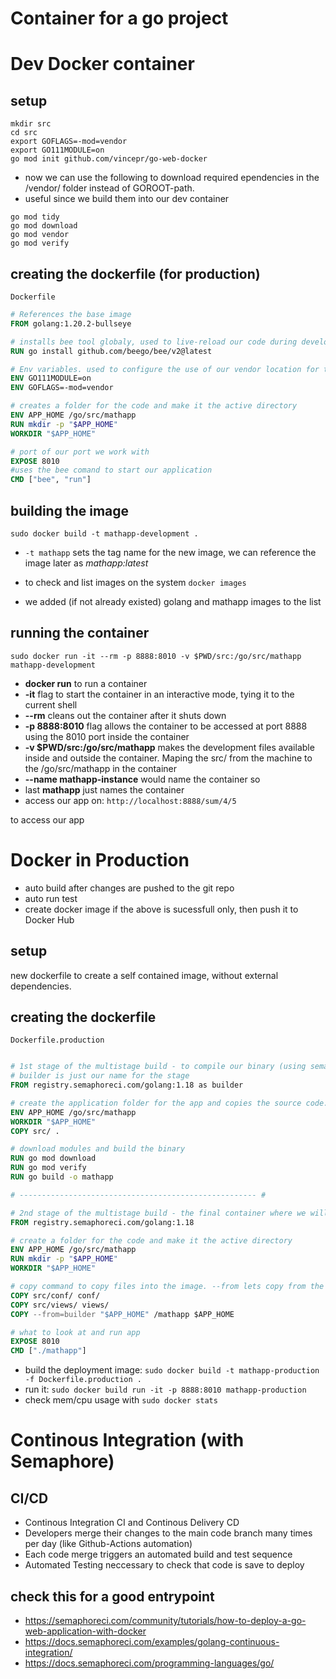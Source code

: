 # Container for a go project

# Dev Docker container

## setup

```
mkdir src
cd src
export GOFLAGS=-mod=vendor
export GO111MODULE=on
go mod init github.com/vincepr/go-web-docker 
```

- now we can use the following to download required ependencies in the /vendor/ folder instead of GOROOT-path.
- useful since we build them into our dev container

```
go mod tidy
go mod download
go mod vendor
go mod verify
```

## creating the dockerfile (for production)
`Dockerfile`

```Dockerfile
# References the base image
FROM golang:1.20.2-bullseye

# installs bee tool globaly, used to live-reload our code during development
RUN go install github.com/beego/bee/v2@latest

# Env variables. used to configure the use of our vendor location for the GO modules
ENV GO111MODULE=on
ENV GOFLAGS=-mod=vendor

# creates a folder for the code and make it the active directory
ENV APP_HOME /go/src/mathapp
RUN mkdir -p "$APP_HOME"
WORKDIR "$APP_HOME"

# port of our port we work with
EXPOSE 8010
#uses the bee comand to start our application
CMD ["bee", "run"]
```

## building the image

`sudo docker build -t mathapp-development .`

- `-t mathapp` sets the tag name for the new image, we can reference the image later as *mathapp:latest*

- to check and list images on the system `docker images`

- we added (if not already existed) golang and mathapp images to the list

## running the container

`sudo docker run -it --rm -p 8888:8010 -v $PWD/src:/go/src/mathapp mathapp-development`

- **docker run** to run a container
- **-it** flag to start the container in an interactive mode, tying it to the current shell
- **--rm** cleans out the container after it shuts down
- **-p 8888:8010** flag allows the container to be accessed at port 8888 using the 8010 port inside the container
- **-v $PWD/src:/go/src/mathapp** makes the development files available inside and outside the container. Maping the src/ from the machine to the /go/src/mathapp in the container
- **--name mathapp-instance** would name the container so
- last **mathapp** just names the container
- access our app on: `http://localhost:8888/sum/4/5`

to access our app

# Docker in Production
- auto build after changes are pushed to the git repo
- auto run test
- create docker image if the above is sucessfull only, then push it to Docker Hub

## setup
new dockerfile to create a self contained image, without external dependencies.

## creating the dockerfile
`Dockerfile.production`


```Dockerfile

# 1st stage of the multistage build - to compile our binary (using semaphoreci instead of normal because of docker rates limites) 
# builder is just our name for the stage
FROM registry.semaphoreci.com/golang:1.18 as builder

# create the application folder for the app and copies the source code. 
ENV APP_HOME /go/src/mathapp
WORKDIR "$APP_HOME"
COPY src/ .

# download modules and build the binary
RUN go mod download
RUN go mod verify
RUN go build -o mathapp

# ----------------------------------------------------- #

# 2nd stage of the multistage build - the final container where we will run the services
FROM registry.semaphoreci.com/golang:1.18

# create a folder for the code and make it the active directory
ENV APP_HOME /go/src/mathapp
RUN mkdir -p "$APP_HOME"
WORKDIR "$APP_HOME"

# copy command to copy files into the image. --from lets copy from the previous "1st stage" named builder.
COPY src/conf/ conf/
COPY src/views/ views/
COPY --from=builder "$APP_HOME" /mathapp $APP_HOME

# what to look at and run app
EXPOSE 8010
CMD ["./mathapp"]
```

- build the deployment image: `sudo docker build -t mathapp-production -f Dockerfile.production .`
- run it: `sudo docker build run -it -p 8888:8010 mathapp-production`
- check mem/cpu usage with `sudo docker stats`

# Continous Integration (with Semaphore)
## CI/CD
- Continous Integration CI and Continous Delivery CD
- Developers merge their changes to the main code branch many times per day (like Github-Actions automation)
- Each code merge triggers an automated build and test sequence
- Automated Testing neccessary to check that code is save to deploy

## check this for a good entrypoint
- https://semaphoreci.com/community/tutorials/how-to-deploy-a-go-web-application-with-docker
- https://docs.semaphoreci.com/examples/golang-continuous-integration/
- https://docs.semaphoreci.com/programming-languages/go/
